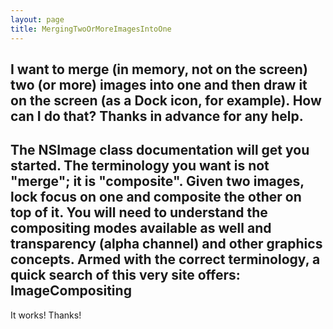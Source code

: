 ```yaml
---
layout: page
title: MergingTwoOrMoreImagesIntoOne
---
```




I want to merge (in memory, not on the screen) two (or more) images into one and then draw it on the screen (as a Dock icon, for example). How can I do that? Thanks in advance for any help.
----
The NSImage class documentation will get you started.  The terminology you want is not "merge"; it is "composite".  Given two images, lock focus on one and composite the other on top of it.  You will need to understand the compositing modes available as well and transparency (alpha channel) and other graphics concepts.  Armed with the correct terminology, a quick search of this very site offers: ImageCompositing
----
It works! Thanks!

